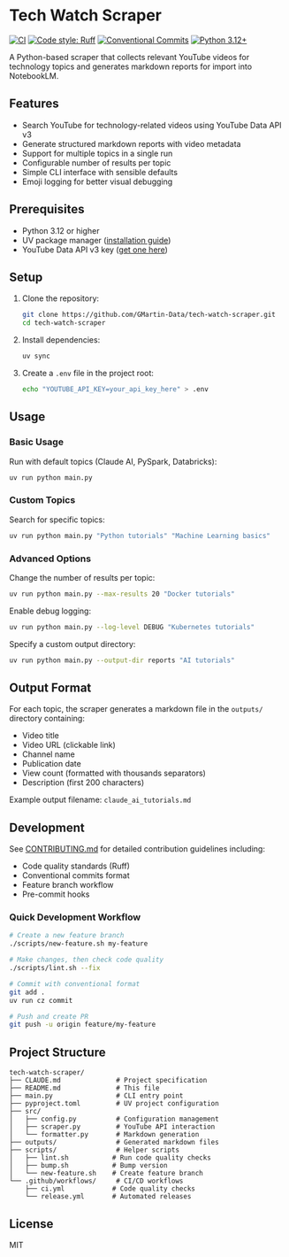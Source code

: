 # Tech Watch Scraper

[![CI](https://github.com/GMartin-Data/tech-watch-scraper/workflows/CI/badge.svg)](https://github.com/GMartin-Data/tech-watch-scraper/actions)
[![Code style: Ruff](https://img.shields.io/badge/code%20style-ruff-000000.svg)](https://github.com/astral-sh/ruff)
[![Conventional Commits](https://img.shields.io/badge/Conventional%20Commits-1.0.0-yellow.svg)](https://conventionalcommits.org)
[![Python 3.12+](https://img.shields.io/badge/python-3.12+-blue.svg)](https://www.python.org/downloads/)

A Python-based scraper that collects relevant YouTube videos for technology topics and generates markdown reports for import into NotebookLM.

## Features

- Search YouTube for technology-related videos using YouTube Data API v3
- Generate structured markdown reports with video metadata
- Support for multiple topics in a single run
- Configurable number of results per topic
- Simple CLI interface with sensible defaults
- Emoji logging for better visual debugging

## Prerequisites

- Python 3.12 or higher
- UV package manager ([installation guide](https://docs.astral.sh/uv/))
- YouTube Data API v3 key ([get one here](https://console.cloud.google.com/apis/credentials))

## Setup

1. Clone the repository:
   ```bash
   git clone https://github.com/GMartin-Data/tech-watch-scraper.git
   cd tech-watch-scraper
   ```

2. Install dependencies:
   ```bash
   uv sync
   ```

3. Create a `.env` file in the project root:
   ```bash
   echo "YOUTUBE_API_KEY=your_api_key_here" > .env
   ```

## Usage

### Basic Usage

Run with default topics (Claude AI, PySpark, Databricks):

```bash
uv run python main.py
```

### Custom Topics

Search for specific topics:

```bash
uv run python main.py "Python tutorials" "Machine Learning basics"
```

### Advanced Options

Change the number of results per topic:

```bash
uv run python main.py --max-results 20 "Docker tutorials"
```

Enable debug logging:

```bash
uv run python main.py --log-level DEBUG "Kubernetes tutorials"
```

Specify a custom output directory:

```bash
uv run python main.py --output-dir reports "AI tutorials"
```

## Output Format

For each topic, the scraper generates a markdown file in the `outputs/` directory containing:

- Video title
- Video URL (clickable link)
- Channel name
- Publication date
- View count (formatted with thousands separators)
- Description (first 200 characters)

Example output filename: `claude_ai_tutorials.md`

## Development

See [CONTRIBUTING.md](CONTRIBUTING.md) for detailed contribution guidelines including:

- Code quality standards (Ruff)
- Conventional commits format
- Feature branch workflow
- Pre-commit hooks

### Quick Development Workflow

```bash
# Create a new feature branch
./scripts/new-feature.sh my-feature

# Make changes, then check code quality
./scripts/lint.sh --fix

# Commit with conventional format
git add .
uv run cz commit

# Push and create PR
git push -u origin feature/my-feature
```

## Project Structure

```
tech-watch-scraper/
├── CLAUDE.md              # Project specification
├── README.md              # This file
├── main.py                # CLI entry point
├── pyproject.toml         # UV project configuration
├── src/
│   ├── config.py          # Configuration management
│   ├── scraper.py         # YouTube API interaction
│   └── formatter.py       # Markdown generation
├── outputs/               # Generated markdown files
├── scripts/               # Helper scripts
│   ├── lint.sh           # Run code quality checks
│   ├── bump.sh           # Bump version
│   └── new-feature.sh    # Create feature branch
└── .github/workflows/     # CI/CD workflows
    ├── ci.yml            # Code quality checks
    └── release.yml       # Automated releases
```

## License

MIT
